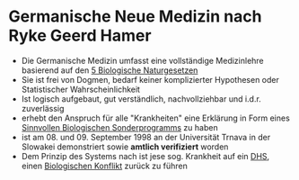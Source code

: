 # Germanische Neue Medizin nach Ryke Geerd Hamer

- Die Germanische Medizin umfasst eine vollständige Medizinlehre basierend auf den [5 Biologische Naturgesetzen](5BN/__5_Biologische_Naturgesetze.md#5%20Biologische%20Naturgesetze)
- Sie ist frei von Dogmen, bedarf keiner komplizierter Hypothesen oder Statistischer Wahrscheinlichkeit
- Ist logisch aufgebaut, gut verständlich, nachvollziehbar und i.d.r. zuverlässig
- erhebt den Anspruch für alle "Krankheiten" eine Erklärung in Form eines [Sinnvollen Biologischen Sonderprogramms](SBS.md#Sinnvolles%20Biologisches%20Sonderprogramm) zu haben
- ist am 08. und 09. September 1998 an der Universität Trnava in der Slowakei demonstriert sowie **amtlich verifiziert** worden
- Dem Prinzip des Systems nach ist jese sog. Krankheit auf ein [DHS](DHS.md), einen [Biologischen Konflikt](DHS.md#Biologischer%20Konflikt) zurück zu führen

